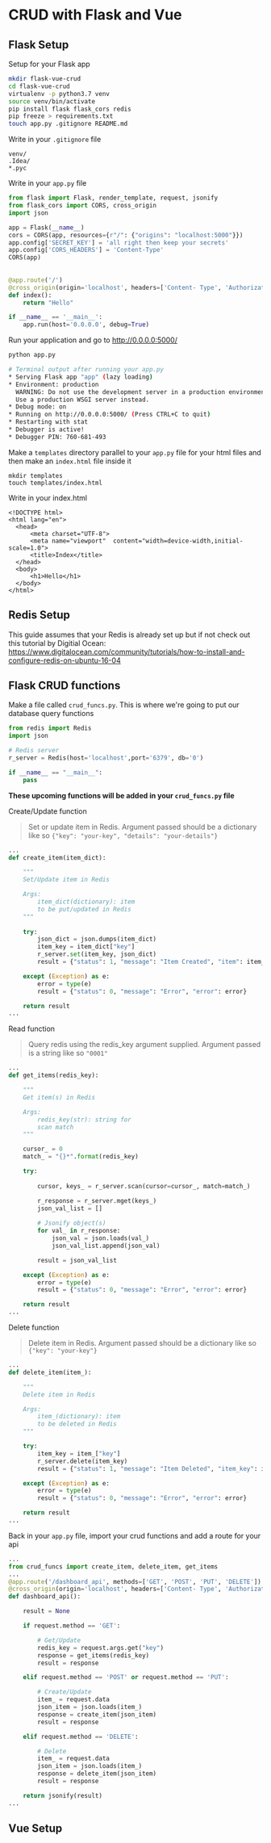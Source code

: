 # CRUD with Flask and Vue

## Flask Setup
Setup for your Flask app
```bash
mkdir flask-vue-crud
cd flask-vue-crud
virtualenv -p python3.7 venv
source venv/bin/activate
pip install flask flask_cors redis
pip freeze > requirements.txt
touch app.py .gitignore README.md
```

Write in your `.gitignore` file
```
venv/
.Idea/
*.pyc
```

Write in your `app.py` file
```python
from flask import Flask, render_template, request, jsonify
from flask_cors import CORS, cross_origin
import json

app = Flask(__name__)
cors = CORS(app, resources={r"/": {"origins": "localhost:5000"}})
app.config['SECRET_KEY'] = 'all right then keep your secrets'
app.config['CORS_HEADERS'] = 'Content-Type'
CORS(app)
  
  
@app.route('/')
@cross_origin(origin='localhost', headers=['Content- Type', 'Authorization'])
def index():  
    return "Hello"

if __name__ == '__main__':
    app.run(host='0.0.0.0', debug=True)
```

Run your application and go to http://0.0.0.0:5000/
```bash
python app.py

# Terminal output after running your app.py 
* Serving Flask app "app" (lazy loading)
* Environment: production
  WARNING: Do not use the development server in a production environment.
  Use a production WSGI server instead.
* Debug mode: on
* Running on http://0.0.0.0:5000/ (Press CTRL+C to quit)
* Restarting with stat
* Debugger is active!
* Debugger PIN: 760-681-493
```

Make a `templates` directory parallel to your `app.py` file for your html files and then make an `index.html` file inside it
```
mkdir templates
touch templates/index.html
```

Write in your index.html
```
<!DOCTYPE html>
<html lang="en">
  <head>
      <meta charset="UTF-8">
      <meta name="viewport"  content="width=device-width,initial-scale=1.0">
      <title>Index</title>
  </head>
  <body>
      <h1>Hello</h1>
  </body>
</html>
```

## Redis Setup

This guide assumes that your Redis is already set up but if not check out this tutorial by Digitial Ocean: https://www.digitalocean.com/community/tutorials/how-to-install-and-configure-redis-on-ubuntu-16-04

## Flask CRUD functions

Make a file called `crud_funcs.py`. This is where we're going to put our database query functions

```python
from redis import Redis
import json

# Redis server
r_server = Redis(host='localhost',port='6379', db='0')

if __name__ == "__main__":
    pass
```

**These upcoming functions will be added in your `crud_funcs.py` file**

Create/Update function
> Set or update item in Redis. Argument passed should be a dictionary like so `{"key": "your-key", "details": "your-details"}`
```python
...
def create_item(item_dict):

    """
    Set/Update item in Redis

    Args: 
        item_dict(dictionary): item 
        to be put/updated in Redis
    """
    
    try:
        json_dict = json.dumps(item_dict)
        item_key = item_dict["key"]
        r_server.set(item_key, json_dict)
        result = {"status": 1, "message": "Item Created", "item": item_dict}

    except (Exception) as e:
        error = type(e)
        result = {"status": 0, "message": "Error", "error": error}

    return result
...
```

Read function
> Query redis using the redis_key argument supplied. Argument passed is a string like so `"0001"`
```python
...
def get_items(redis_key):

    """
    Get item(s) in Redis

    Args:
        redis_key(str): string for 
        scan match
    """

    cursor_ = 0
    match_ = "{}*".format(redis_key)

    try:
        
        cursor, keys_ = r_server.scan(cursor=cursor_, match=match_)

        r_response = r_server.mget(keys_)
        json_val_list = []
        
        # Jsonify object(s)
        for val_ in r_response:
            json_val = json.loads(val_)
            json_val_list.append(json_val)

        result = json_val_list

    except (Exception) as e:
        error = type(e)
        result = {"status": 0, "message": "Error", "error": error}

    return result
...
```

Delete function
> Delete item in Redis. Argument passed should be a dictionary like so `{"key": "your-key"}`
```python
...
def delete_item(item_):

    """ 
    Delete item in Redis

    Args: 
        item_(dictionary): item 
        to be deleted in Redis
    """

    try:
        item_key = item_["key"]
        r_server.delete(item_key)
        result = {"status": 1, "message": "Item Deleted", "item_key": item_key}

    except (Exception) as e:
        error = type(e)
        result = {"status": 0, "message": "Error", "error": error}

    return result
...
```
Back in your `app.py` file, import your crud functions and add a route for your api
```python
...
from crud_funcs import create_item, delete_item, get_items
...
@app.route('/dashboard_api', methods=['GET', 'POST', 'PUT', 'DELETE'])
@cross_origin(origin='localhost', headers=['Content- Type', 'Authorization'])
def dashboard_api():

    result = None

    if request.method == 'GET':

        # Get/Update
        redis_key = request.args.get("key")
        response = get_items(redis_key)
        result = response

    elif request.method == 'POST' or request.method == 'PUT':

        # Create/Update
        item_ = request.data
        json_item = json.loads(item_)
        response = create_item(json_item)
        result = response

    elif request.method == 'DELETE':

        # Delete
        item_ = request.data
        json_item = json.loads(item_)
        response = delete_item(json_item)
        result = response

    return jsonify(result)
...
```

## Vue Setup